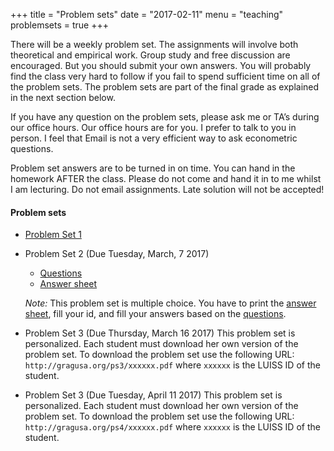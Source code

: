 +++
title = "Problem sets"
date = "2017-02-11"
menu = "teaching"
problemsets = true
+++

There will be a weekly problem set. The assignments will involve both theoretical and empirical work. Group study and free discussion are encouraged. But you should submit your own answers. You will probably find the class very hard to follow if you fail to spend sufficient time on all of the problem sets. The problem sets are part of the final grade as explained in the next section below.

If you have any question on the problem sets, please ask me or TA’s during our office hours. Our office hours are for you. I prefer to talk to you in person. I feel that Email is not a very efficient way to ask econometric questions.

Problem set answers are to be turned in on time. You can hand in the homework AFTER the class. Please do not come and hand it in to me whilst I am lecturing. Do not email assignments. Late solution will not be accepted!


#### Problem sets

- [Problem Set 1](http://docenti.luiss.it/protected-uploads/580/2017/02/20170215192957-P_1.pdf)

- Problem Set 2 (Due Tuesday, March, 7 2017)
    - [Questions](http://docenti.luiss.it/protected-uploads/580/2017/03/20170302161751-PS02_Questions.pdf)
    - [Answer sheet](http://docenti.luiss.it/protected-uploads/580/2017/03/20170302161740-PS02_Answers.pdf)


    _Note:_ This problem set is multiple choice. You have to print the [answer sheet](http://docenti.luiss.it/protected-uploads/580/2017/03/20170302161740-PS02_Answers.pdf), fill your id, and fill your answers based on the [questions](http://docenti.luiss.it/protected-uploads/580/2017/03/20170302161751-PS02_Questions.pdf).

- Problem Set 3 (Due Thursday, March 16 2017)
  This problem set is personalized. Each student must download her own version of the problem set. To download the problem set use the following URL:
  `http://gragusa.org/ps3/xxxxxx.pdf` where `xxxxxx` is the LUISS ID of the student.

- Problem Set 3 (Due Tuesday,  April 11 2017)
  This problem set is personalized. Each student must download her own version of the problem set. To download the problem set use the following URL:
  `http://gragusa.org/ps4/xxxxxx.pdf` where `xxxxxx` is the LUISS ID of the student.
